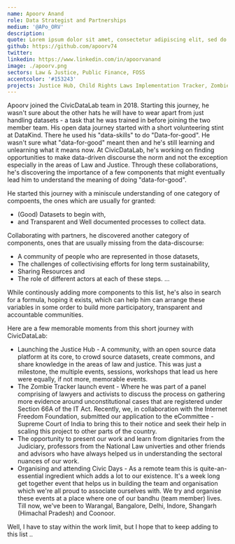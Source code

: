 ```yaml
---
name: Apoorv Anand
role: Data Strategist and Partnerships
medium: '@APo_ORV'
description:
quote: Lorem ipsum dolor sit amet, consectetur adipiscing elit, sed do eiusmod tempor incididunt ut labore et dolore magna aliqua.
github: https://github.com/apoorv74
twitter:
linkedin: https://www.linkedin.com/in/apoorvanand
image: ./apoorv.png
sectors: Law & Justice, Public Finance, FOSS
accentcolor: '#153243'
projects: Justice Hub, Child Rights Laws Implementation Tracker, Zombie Tracker
---
```


Apoorv joined the CivicDataLab team in 2018. Starting this journey, he wasn't sure about the other hats he will have to wear apart from just handling datasets - a task that he was trained in before joining the two member team. His open data journey started with a short volunteering stint at DataKind. There he used his "data-skills" to do "Data-for-good". He wasn't sure what "data-for-good" meant then and he's still learning and unlearning what it means now. At CivicDataLab, he's working on finding opportunities to make data-driven discourse the norm and not the exception especially in the areas of Law and Justice. Through these collaborations, he's discovering the importance of a few components that might eventually lead him to understand the meaning of doing "data-for-good".

He started this journey with a miniscule understanding of one category of compoents, the ones which are usually for granted:

- (Good) Datasets to begin with,
- and Transparent and Well documented processes to collect data.

Collaborating with partners, he discovered another category of components, ones that are usually missing from the data-discourse:

- A community of people who are represented in those datasets,
- The challenges of collectivising efforts for long term sustainability,
- Sharing Resources and
- The role of different actors at each of these steps. ...

While continously adding more components to this list, he's also in search for a formula, hoping it exists, which can help him can arrange these variables in some order to build more participatory, transparent and accountable communities.

Here are a few memorable moments from this short journey with CivicDataLab:

- Launching the Justice Hub - A community, with an open source data platform at its core, to crowd source datasets, create commons, and share knowledge in the areas of law and justice. This was just a milestone, the multiple events, sessions, workshops that lead us here were equally, if not more, memorable events.
- The Zombie Tracker launch event - Where he was part of a panel comprising of lawyers and activists to discuss the process on gathering more evidence around unconstitutional cases that are registered under Section 66A of the IT Act. Recently, we, in collaboration with the Internet Freedom Foundation, submitted our application to the eCommittee - Supreme Court of India to bring this to their notice and seek their help in scaling this project to other parts of the country.
- The opportunity to present our work and learn from dignitaries from the Judiciary, professors from the National Law univerties and other friends and advisors who have always helped us in understanding the sectoral nuances of our work.
- Organising and attending Civic Days - As a remote team this is quite-an-essential ingredient which adds a lot to our existence. It's a week long get together event that helps us in building the team and organisation which we're all proud to associate ourselves with. We try and organise these events at a place where one of our bandhu (team member) lives. Till now, we've been to Warangal, Bangalore, Delhi, Indore, Shangarh (Himachal Pradesh) and Coonoor.

Well, I have to stay within the work limit, but I hope that to keep adding to this list ..
